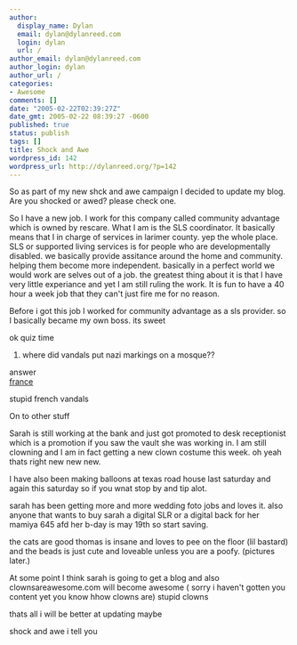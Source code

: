 ```yaml
---
author:
  display_name: Dylan
  email: dylan@dylanreed.com
  login: dylan
  url: /
author_email: dylan@dylanreed.com
author_login: dylan
author_url: /
categories:
- Awesome
comments: []
date: "2005-02-22T02:39:27Z"
date_gmt: 2005-02-22 08:39:27 -0600
published: true
status: publish
tags: []
title: Shock and Awe
wordpress_id: 142
wordpress_url: http://dylanreed.org/?p=142
---
```


So as part of my new shck and awe campaign I decided to update my blog. Are you shocked or awed? please check one. 

So I have a new job. I work for this company called community advantage which is owned by rescare. What I am is the SLS coordinator. It basically means that I in charge of services in larimer county. yep the whole place. SLS or supported living services is for people who are developmentally disabled. we basically provide assitance around the home and community. helping them become more independent. basically in a perfect world we would work are selves out of a job. the greatest thing about it is that I have very little experiance and yet I am still ruling the work. It is fun to have a 40 hour a week job that they can't just fire me for no reason. 

Before i got this job I worked for community advantage as a sls provider. so I basically became my own boss. its sweet

ok quiz time 

1) where did vandals put nazi markings on a mosque??

answer  
[france][1]

   [1]: http://channels.attbusiness.net/index.cfm?fuseAction=viewNewsArticle&nav_id=33&category_name=International&article_id=9fb3d9c0c54460f42ebfd52d35e4edc7

stupid french vandals

On to other stuff

Sarah is still working at the bank and just got promoted to desk receptionist which is a promotion if you saw the vault she was working in. I am still clowning and I am in fact getting a new clown costume this week. oh yeah thats right new new new.

I have also been making balloons at texas road house last saturday and again this saturday so if you wnat stop by and tip alot. 

sarah has been getting more and more wedding foto jobs and loves it. also anyone that wants to buy sarah a digital SLR or a digital back for her mamiya 645 afd her b-day is may 19th so start saving. 

the cats are good thomas is insane and loves to pee on the floor (lil bastard) and the beads is just cute and loveable unless you are a poofy. (pictures later.)

At some point I think sarah is going to get a blog and also clownsareawesome.com will become awesome ( sorry i haven't gotten you content yet you know hhow clowns are) stupid clowns

thats all i will be better at updating maybe

shock and awe i tell you
